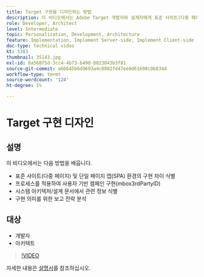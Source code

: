 ```yaml
---
title: Target 구현을 디자인하는 방법
description: 이 비디오에서는 Adobe Target 개발자와 설계자에게 표준 사이트(다중 페이지)와 단일 페이지 앱(SPA) 환경의 구현 차이점을 안내합니다. 사용자 기반 캠페인(mbox3rdPartyID)을 구현하는 프로세스를 적용하고, 시스템 아키텍처/디자인 문서에서 관련 정보를 식별하고, 구현을 위한 보고 전략을 분석하는 방법을 알아봅니다.
role: Developer, Architect
level: Intermediate
topic: Personalization, Development, Architecture
feature: Implementation, Implement Server-side, Implement Client-side
doc-type: technical video
kt: 5383
thumbnail: 35143.jpg
exl-id: 8a568f5d-3cc4-4b73-b490-0023043b3f81
source-git-commit: a6b645b6d9693a4c8882fd47ee0d61698c0b834d
workflow-type: tm+mt
source-wordcount: '124'
ht-degree: 1%

---
```


# Target 구현 디자인

## 설명

이 비디오에서는 다음 방법을 배웁니다.

* 표준 사이트(다중 페이지) 및 단일 페이지 앱(SPA) 환경의 구현 차이 식별
* 프로세스를 적용하여 사용자 기반 캠페인 구현(mbox3rdPartyID)
* 시스템 아키텍처/설계 문서에서 관련 정보 식별
* 구현 의미를 위한 보고 전략 분석

## 대상

* 개발자
* 아키텍트

>[!VIDEO](https://video.tv.adobe.com/v/35143/?quality=12)

자세한 내용은 [설명서](https://experienceleague.adobe.com/docs/target/using/implement-target/implementing-target.html?lang=en)를 참조하십시오.
